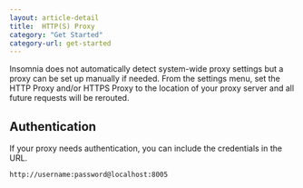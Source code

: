 ```yaml
---
layout: article-detail
title:  HTTP(S) Proxy
category: "Get Started"
category-url: get-started
---
```


Insomnia does not automatically detect system-wide proxy settings but a proxy can be set up manually if needed. From the settings menu, set the HTTP Proxy and/or HTTPS Proxy to the location of your proxy server and all future requests will be rerouted.

## Authentication
If your proxy needs authentication, you can include the credentials in the URL.

`http://username:password@localhost:8005`